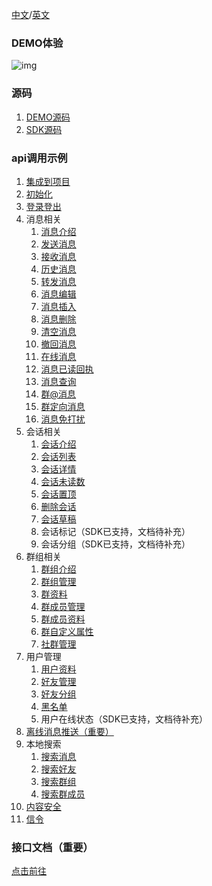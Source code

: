 [中文](./README.MD)/[英文](./README_EN.md)

### DEMO体验

![img](https://qcloudimg.tencent-cloud.cn/raw/ca2aaff551410c74fce48008c771b9f6.png)

### 源码

1. [DEMO源码](https://github.com/TencentCloud/TIMSDK/tree/master/Flutter/Demo/im-flutter-uikit)
2. [SDK源码](https://github.com/TencentCloud/TIMSDK/tree/master/Flutter/IMSDK/im-flutter-plugin/tencent_im_sdk_plugin)

### api调用示例

1. [集成到项目](https://cloud.tencent.com/document/product/269/75286) 
2. [初始化](https://cloud.tencent.com/document/product/269/75293)
3. [登录登出](https://cloud.tencent.com/document/product/269/75296)
4. 消息相关
   1. [消息介绍](https://cloud.tencent.com/document/product/269/75674)
   2. [发送消息](https://cloud.tencent.com/document/product/269/75317)
   3. [接收消息](https://cloud.tencent.com/document/product/269/75320)
   4. [历史消息](https://cloud.tencent.com/document/product/269/75323)
   5. [转发消息](https://cloud.tencent.com/document/product/269/75326)
   6. [消息编辑](https://cloud.tencent.com/document/product/269/75329)
   7. [消息插入](https://cloud.tencent.com/document/product/269/75331)
   8. [消息删除](https://cloud.tencent.com/document/product/269/75334)
   9. [清空消息](https://cloud.tencent.com/document/product/269/75336)
   10. [撤回消息](https://cloud.tencent.com/document/product/269/75339)
   11. [在线消息](https://cloud.tencent.com/document/product/269/75342)
   12. [消息已读回执](https://cloud.tencent.com/document/product/269/75345)
   13. [消息查询](https://cloud.tencent.com/document/product/269/75347)
   14. [群@消息](https://cloud.tencent.com/document/product/269/75350)
   15. [群定向消息](https://cloud.tencent.com/document/product/269/75352)
   16. [消息免打扰](https://cloud.tencent.com/document/product/269/75355)
5. 会话相关
   1. [会话介绍](https://cloud.tencent.com/document/product/269/75365)
   2. [会话列表](https://cloud.tencent.com/document/product/269/75368)
   3. [会话详情](https://cloud.tencent.com/document/product/269/75371)
   4. [会话未读数](https://cloud.tencent.com/document/product/269/75374)
   5. [会话置顶](https://cloud.tencent.com/document/product/269/75377)
   6. [删除会话](https://cloud.tencent.com/document/product/269/75380)
   7. [会话草稿](https://cloud.tencent.com/document/product/269/75382)
   8. 会话标记（SDK已支持，文档待补充）
   9. 会话分组（SDK已支持，文档待补充）
6. 群组相关
   1. [群组介绍](https://cloud.tencent.com/document/product/269/75697)
   2. [群组管理](https://cloud.tencent.com/document/product/269/75396)
   3. [群资料](https://cloud.tencent.com/document/product/269/75399)
   4. [群成员管理](https://cloud.tencent.com/document/product/269/75402)
   5. [群成员资料](https://cloud.tencent.com/document/product/269/75405)
   6. [群自定义属性](https://cloud.tencent.com/document/product/269/75408)
   7. [社群管理](https://cloud.tencent.com/document/product/269/75411)
7. 用户管理
   1. [用户资料](https://cloud.tencent.com/document/product/269/75418)
   2. [好友管理](https://cloud.tencent.com/document/product/269/75421)
   3. [好友分组](https://cloud.tencent.com/document/product/269/75424)
   4. [黑名单](https://cloud.tencent.com/document/product/269/75427)
   5. 用户在线状态（SDK已支持，文档待补充）
8. [离线消息推送（重要）](https://cloud.tencent.com/document/product/269/75430)
9. 本地搜索
   1. [搜索消息](https://cloud.tencent.com/document/product/269/75438)
   2. [搜索好友](https://cloud.tencent.com/document/product/269/75440)
   3. [搜索群组](https://cloud.tencent.com/document/product/269/75442)
   4. [搜索群成员](https://cloud.tencent.com/document/product/269/75444)
10. [内容安全](https://cloud.tencent.com/document/product/269/79139)
11. [信令](https://cloud.tencent.com/document/product/269/75448)

### 接口文档（重要）

[点击前往](https://comm.qq.com/im/doc/flutter/index.html)
